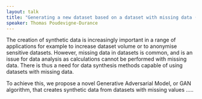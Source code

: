 ```yaml
---
layout: talk
title: "Generating a new dataset based on a dataset with missing data (using AI)"
speaker: Thomas Poudevigne-Durance
---
```


The creation of synthetic data is increasingly important in a range of applications for example to increase dataset volume or to anonymise sensitive datasets. However, missing data in datasets is common, and is an issue for data analysis as calculations cannot be performed with missing data. There is thus a need for data synthesis methods capable of using datasets with missing data.

To achieve this, we propose a novel Generative Adversarial Model, or GAN algorithm, that creates synthetic data from datasets with missing values .....
